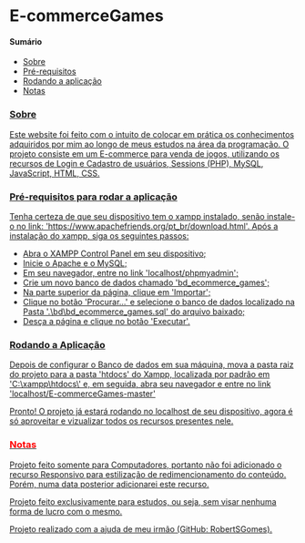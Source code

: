 <h1>E-commerceGames</h1>

  <h4>Sumário</h4>
    <ul>
      <li><a href="#sobre">Sobre</li>
      <li><a href="#requisitos">Pré-requisitos</li>
      <li><a href="#instalacao">Rodando a aplicação</li>
      <li><a href="#nota">Notas</li>
    </ul>
    
  <h3 id='sobre'>Sobre</h3>
  <p>Este website foi feito com o intuito de colocar em prática os conhecimentos adquiridos por mim ao longo de meus estudos na área da programação. O projeto consiste em um E-commerce para venda de jogos, utilizando os recursos de Login e Cadastro de usuários, Sessions (PHP), MySQL, JavaScript, HTML, CSS.</p>
  
  <h3 id='requisitos'>Pré-requisitos para rodar a aplicação</h3>
  <p>Tenha certeza de que seu dispositivo tem o xampp instalado, senão instale-o no link: 'https://www.apachefriends.org/pt_br/download.html'. Após a instalação do xampp, siga os seguintes passos:</p>
  <ul>
    <li>Abra o XAMPP Control Panel em seu dispositivo;</li>
    <li>Inicie o Apache e o MySQL;</li>
    <li>Em seu navegador, entre no link 'localhost/phpmyadmin';</li>
    <li>Crie um novo banco de dados chamado 'bd_ecommerce_games';</li>
    <li>Na parte superior da página, clique em 'Importar';</li>
    <li>Clique no botão 'Procurar...' e selecione o banco de dados localizado na Pasta '.\bd\bd_ecommerce_games.sql' do arquivo baixado;</li>
    <li>Desça a página e clique no botão 'Executar'.</li>
  </ul>
  
  <h3 id='instalacao'>Rodando a Aplicação</h3>
  
  <p>Depois de configurar o Banco de dados em sua máquina, mova a pasta raiz do projeto para a pasta 'htdocs' do Xampp, localizada por padrão em 'C:\xampp\htdocs\' e, em seguida, abra seu navegador e entre no link 'localhost/E-commerceGames-master'</p>
  <p>Pronto! O projeto já estará rodando no localhost de seu dispositivo, agora é só aproveitar e vizualizar todos os recursos presentes nele.</p>
  
  <h3 id='nota' style='color: red;'>Notas</h3>
  <p>Projeto feito somente para Computadores, portanto não foi adicionado o recurso Responsivo para estilização de redimencionamento do conteúdo. Porém, numa data posterior adicionarei este recurso.</p>
  <p>Projeto feito exclusivamente para estudos, ou seja, sem visar nenhuma forma de lucro com o mesmo.</p>
  <p>Projeto realizado com a ajuda de meu irmão (GitHub: RobertSGomes).
